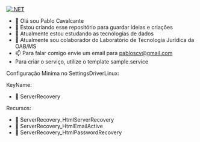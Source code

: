 [![.NET](https://github.com/pabloscv/ServerRecovery/actions/workflows/dotnet.yml/badge.svg)](https://github.com/pabloscv/ServerRecovery/actions/workflows/dotnet.yml)

- 👋 Olá sou Pablo Cavalcante
- 👀 Estou criando esse repositório para guardar ideias e criações
- 🌱 Atualmente estou estudando as tecnologias de dados
- 💞️ Atualmente sou colaborador do Laboratório de Tecnologia Jurídica da OAB/MS
- 📫 Para falar comigo envie um email para pabloscv@gmail.com
- Para criar o serviço, utilize o template sample.service

Configuração Minima no SettingsDriverLinux:

KeyName:
- 🌱 ServerRecovery

Recursos:
- 🌱 ServerRecovery_HtmlServerRecovery
- 🌱 ServerRecovery_HtmlEmailActive
- 🌱 ServerRecovery_HtmlPasswordRecovery 

<!---
pabloscv/pabloscv is a ✨ special ✨ repository because its `README.md` (this file) appears on your GitHub profile.
You can click the Preview link to take a look at your changes.
--->
